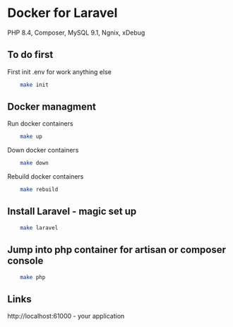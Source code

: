 # Docker for Laravel
PHP 8.4, Composer, MySQL 9.1, Ngnix, xDebug 

## 

## To do first

First init .env for work anything else
```` bash
    make init
````

## Docker managment

Run docker containers
```` bash
    make up
````

Down docker containers
```` bash
    make down
````

Rebuild docker containers
```` bash
    make rebuild
````

## Install Laravel - magic set up
```` bash
    make laravel
````

## Jump into php container for artisan or composer console
```` bash
    make php
````
 
## Links
http://localhost:61000 - your application